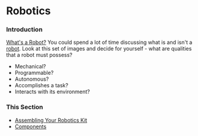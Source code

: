 # Robotics

### Introduction

[What's a Robot?](https://www.youtube.com/watch?v=6iJu9-8pjcQ) You could spend a lot of time discussing what is and isn't a [robot](https://xkcd.com/413/). Look at this set of images and decide for yourself - what are qualities that a robot must possess?

- Mechanical?
- Programmable?
- Autonomous?
- Accomplishes a task?
- Interacts with its environment?

### This Section

- [Assembling Your Robotics Kit](./ASSEMBLY.md)
- [Components](./COMPONENTS.md)

